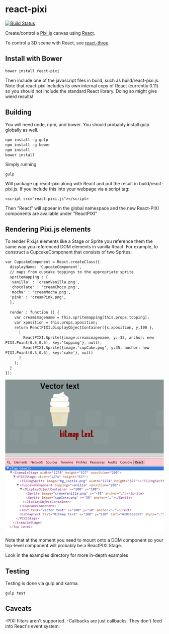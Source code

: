 react-pixi
==========

[![Build Status](https://travis-ci.org/Izzimach/react-pixi.svg?branch=master)](https://travis-ci.org/Izzimach/react-pixi)

Create/control a [Pixi.js](https://github.com/GoodBoyDigital/pixi.js) canvas using [React](https://github.com/facebook/react).

To control a 3D scene with React, see [react-three](https://github.com/Izzimach/react-three/)

## Install with Bower

```
bower install react-pixi
```

Then include one of the javascript files in build, such as build/react-pixi.js.
Note that react-pixi includes its own internal copy of React (currently 0.11)
so you should not include the standard React library. Doing so might give wierd results!


## Building

You will need node, npm, and bower. You should probably install gulp globally as well.

```
npm install -g gulp
npm install -g bower
npm install
bower install
```

Simply running

```
gulp
```

Will package up react-pixi along with React and put the result in build/react-pixi.js. If you include this into your webpage via
a script tag:

```
<script src="react-pixi.js"></script>
```

Then "React" will appear in the global namespace and the new React-PIXI components are available under "ReactPIXI"


## Rendering Pixi.js elements

To render Pixi.js elements like a Stage or Sprite you reference them the same way you referenced DOM elements in
vanilla React.  For example, to construct a CupcakeComponent that consists of two Sprites:


```
var CupcakeComponent = React.createClass({
  displayName: 'CupcakeComponent',
  // maps from cupcake toppings to the appropriate sprite
  spritemapping : {
  'vanilla' : 'creamVanilla.png',
  'chocolate' : 'creamChoco.png',
  'mocha' : 'creamMocha.png',
  'pink' : 'creamPink.png',
  },

  render : function () {
    var creamimagename = this.spritemapping[this.props.topping];
    var xposition = this.props.xposition;
    return ReactPIXI.DisplayObjectContainer({x:xposition, y:100 },
      [
        ReactPIXI.Sprite({image:creamimagename, y:-35, anchor: new PIXI.Point(0.5,0.5), key:'topping'}, null),
        ReactPIXI.Sprite({image:'cupCake.png', y:35, anchor: new PIXI.Point(0.5,0.5), key:'cake'}, null)
      ]
    );
  }
});
```

![Sample Cupcake component](docs/react-pixi-devshot.png)

Note that at the moment you need to mount onto a DOM component so your top-level component will probably be a ReactPIXI.Stage.

Look in the examples directory for more in-depth examples

## Testing

Testing is done via gulp and karma.

```
gulp test
```

## Caveats

-PIXI filters aren't supported.
-Callbacks are just callbacks. They don't feed into React's event system.
